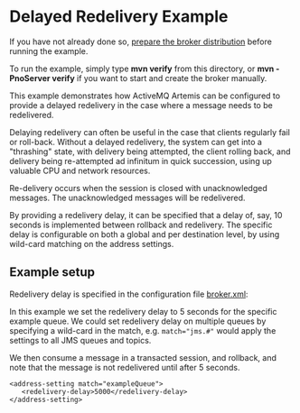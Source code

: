 # Delayed Redelivery Example

If you have not already done so, [prepare the broker distribution](../../../../README.md#getting-started) before running the example.

To run the example, simply type **mvn verify** from this directory, or **mvn -PnoServer verify** if you want to start and create the broker manually.

This example demonstrates how ActiveMQ Artemis can be configured to provide a delayed redelivery in the case where a message needs to be redelivered.

Delaying redelivery can often be useful in the case that clients regularly fail or roll-back. Without a delayed redelivery, the system can get into a "thrashing" state, with delivery being attempted, the client rolling back, and delivery being re-attempted ad infinitum in quick succession, using up valuable CPU and network resources.

Re-delivery occurs when the session is closed with unacknowledged messages. The unacknowledged messages will be redelivered.

By providing a redelivery delay, it can be specified that a delay of, say, 10 seconds is implemented between rollback and redelivery. The specific delay is configurable on both a global and per destination level, by using wild-card matching on the address settings.

## Example setup

Redelivery delay is specified in the configuration file [broker.xml](src/main/resources/activemq/server0/broker.xml):

In this example we set the redelivery delay to 5 seconds for the specific example queue. We could set redelivery delay on multiple queues by specifying a wild-card in the match, e.g. `match="jms.#"` would apply the settings to all JMS queues and topics.

We then consume a message in a transacted session, and rollback, and note that the message is not redelivered until after 5 seconds.

    <address-setting match="exampleQueue">
       <redelivery-delay>5000</redelivery-delay>
    </address-setting>
